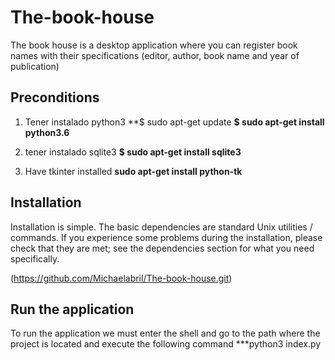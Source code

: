 # The-book-house
The book house is a desktop application where you can register book names with their specifications (editor, author, book name and year of publication)



## Preconditions

1. Tener instalado python3
  **$ sudo apt-get update
  **$ sudo apt-get install python3.6**
  
2. tener instalado sqlite3
  **$ sudo apt-get install sqlite3**
  
3. Have tkinter installed
  **sudo apt-get install python-tk**  

## Installation
Installation is simple. The basic dependencies are standard Unix utilities / commands. If you experience some problems during the installation, please check that they are met; see the dependencies section for what you need specifically.

  (https://github.com/Michaelabril/The-book-house.git)
  
## Run the application
To run the application we must enter the shell and go to the path where the project is located and execute the following command
  ***python3 index.py

